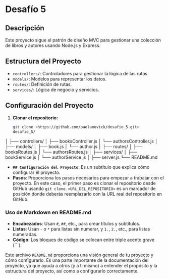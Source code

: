 # Desafío 5

## Descripción

Este proyecto sigue el patrón de diseño MVC para gestionar una colección de libros y autores usando Node.js y Express.

## Estructura del Proyecto

- `controllers/`: Controladores para gestionar la lógica de las rutas.
- `models/`: Modelos para representar los datos.
- `routes/`: Definición de rutas.
- `services/`: Lógica de negocio y servicios.

## Configuración del Proyecto

1. **Clonar el repositorio:**

   ```sh
   git clone <https://github.com/paolanovick/desafio_5.git>
   desafio_5/
│
├── controllers/
│   ├── booksController.js
│   └── authorsController.js
│
├── models/
│   ├── book.js
│   └── author.js
│
├── routes/
│   ├── booksRoutes.js
│   └── authorsRoutes.js
│
├── services/
│   ├── bookService.js
│   └── authorService.js
│
├── server.js
└── README.md


- **`## Configuración del Proyecto`**: Es un subtítulo que explica cómo configurar el proyecto.
- **Pasos**: Proporciona los pasos necesarios para empezar a trabajar con el proyecto. En este caso, el primer paso es clonar el repositorio desde GitHub usando `git clone`. `<URL_DEL_REPOSITORIO>` es un marcador de posición donde deberás reemplazarlo con la URL real del repositorio en GitHub.

### **Uso de Markdown en README.md**

- **Encabezados**: Usan `#`, `##`, etc., para crear títulos y subtítulos.
- **Listas**: Usan `-` o `*` para listas sin numerar, y `1.`, `2.`, etc., para listas numeradas.
- **Código**: Los bloques de código se colocan entre triple acento grave (```).

Este archivo `README.md` proporciona una visión general de tu proyecto y cómo configurarlo. Es una parte importante de la documentación del proyecto, ya que ayuda a otros (y a ti mismo) a entender el propósito y la estructura del proyecto, así como a configurarlo correctamente.

